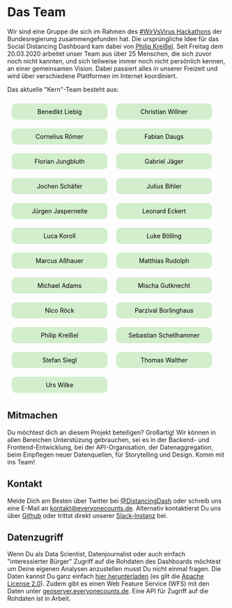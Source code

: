 # Das Team
Wir sind eine Gruppe die sich im Rahmen des [#WirVsVirus Hackathons](https://wirvsvirushackathon.org/) der Bundesregierung zusammengefunden hat. Die ursprüngliche Idee für das Social Distancing Dashboard kam dabei von [Philip Kreißel](https://twitter.com/pkreissel/). Seit Freitag dem 20.03.2020 arbeitet unser Team aus über 25 Menschen, die sich zuvor noch nicht kannten, und sich teilweise immer noch nicht persönlich kennen, an einer gemeinsamen Vision. Dabei passiert alles in unserer Freizeit und wird über verschiedene Plattformen im Internet koordiniert. 

Das aktuelle "Kern"-Team besteht aus:
<style = "text/css">
div.team {
    display: flex; 
    flex-wrap: wrap;
    width: 100%;
    flex-direction: row
}
div.team>div {
    width: 200px;
    border-radius: 10px;
    margin:10px;
    padding:10px;
    text-align:center;
    vertical-align: middle;
    background: #D3EECD;
    color: #000;  
}
div.team>div:hover {
    background: #04652A;
    color: #fff;
    transition: all 0.2s;
}
</style>
<div class="team">
    <div>Benedikt Liebig</div>
    <div>Christian Willner</div>
    <div>Cornelius Römer</div>
    <div>Fabian Daugs</div>
    <div>Florian Jungbluth</div>
    <div>Gabriel Jäger</div>
    <div>Jochen Schäfer</div>
    <div>Julius Bihler</div>
    <div>Jürgen Jasperneite</div>
    <div>Leonard Eckert</div>
    <div>Luca Koroll</div>
    <div>Luke Bölling</div>
    <div>Marcus Aßhauer</div>
    <div>Matthias Rudolph</div>
    <div>Michael Adams</div>
    <div>Mischa Gutknecht </div>
    <div>Nico Röck</div>
    <div>Parzival Borlinghaus</div>
    <div>Philip Kreißel</div>
    <div>Sebastian Schellhammer</div>
    <div>Stefan Siegl</div>
    <div>Thomas Walther</div>
    <div>Urs Wilke</div>
</div>



## Mitmachen
Du möchtest dich an diesem Projekt beteiligen? Großartig! Wir können in allen Bereichen Unterstüzung gebrauchen, sei es in der Backend- und Frontend-Entwicklung,  bei der API-Organisation, der Datenaggregation, beim Einpflegen neuer Datenquellen, für Storytelling und Design. Komm mit ins Team!


## Kontakt
Melde Dich am Besten über Twitter bei [@DistancingDash](https://twitter.com/distancingdash/) oder schreib uns eine E-Mail an [kontakt@everyonecounts.de](mailto:kontakt@everyonecounts.de). Alternativ kontaktierst Du uns über [Github](https://github.com/socialdistancingdashboard) oder trittst direkt unserer [Slack-Instanz](https://join.slack.com/t/socialdistancing-dash/shared_invite/zt-czm00v52-kEe0fEA5lZwwWhuYuZKj_A) bei.

## Datenzugriff

Wenn Du als Data Scientist, Datenjournalist oder auch einfach "interessierter Bürger" Zugriff auf die Rohdaten des Dashboards möchtest um Deine eigenen Analysen anzustellen musst Du nicht einmal fragen. Die Daten kannst Du ganz einfach [hier herunterladen](https://im6qye3mc3.execute-api.eu-central-1.amazonaws.com/prod) (es gilt die [Apache License 2.0](https://www.apache.org/licenses/LICENSE-2.0.txt)). Zudem gibt es einen Web Feature Service (WFS) mit den Daten unter [geoserver.everyonecounts.de](https://geoserver.everyonecounts.de/). Eine API für Zugriff auf die Rohdaten ist in Arbeit.


